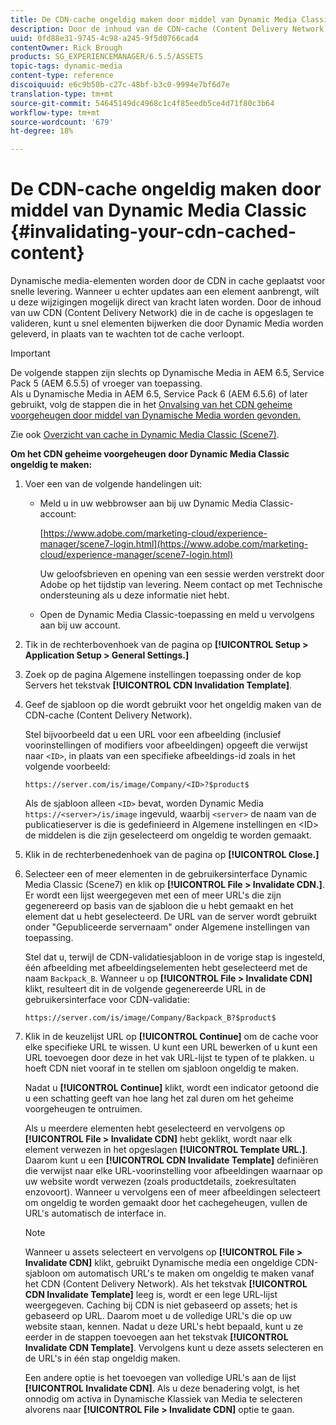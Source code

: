 ```yaml
---
title: De CDN-cache ongeldig maken door middel van Dynamic Media Classic
description: Door de inhoud van de CDN-cache (Content Delivery Network) ongeldig te maken, kunt u snel elementen bijwerken die door Dynamic Media Classic worden geleverd, in plaats van te wachten tot de cache verloopt.
uuid: 0fd88e31-9745-4c98-a245-9f5d0766cad4
contentOwner: Rick Brough
products: SG_EXPERIENCEMANAGER/6.5.5/ASSETS
topic-tags: dynamic-media
content-type: reference
discoiquuid: e6c9b50b-c27c-48bf-b3c0-9994e7bf6d7e
translation-type: tm+mt
source-git-commit: 54645149dc4968c1c4f85eedb5ce4d71f80c3b64
workflow-type: tm+mt
source-wordcount: '679'
ht-degree: 18%

---
```



# De CDN-cache ongeldig maken door middel van Dynamic Media Classic {#invalidating-your-cdn-cached-content}

Dynamische media-elementen worden door de CDN in cache geplaatst voor snelle levering. Wanneer u echter updates aan een element aanbrengt, wilt u deze wijzigingen mogelijk direct van kracht laten worden. Door de inhoud van uw CDN (Content Delivery Network) die in de cache is opgeslagen te valideren, kunt u snel elementen bijwerken die door Dynamic Media worden geleverd, in plaats van te wachten tot de cache verloopt.

>[!IMPORTANT]
>
>De volgende stappen zijn slechts op Dynamische Media in AEM 6.5, Service Pack 5 (AEM 6.5.5) of vroeger van toepassing.<br>Als u Dynamische Media in AEM 6.5, Service Pack 6 (AEM 6.5.6) of later gebruikt, volg de stappen die in het  [Onvalsing van het CDN geheime voorgeheugen door middel van Dynamische Media worden gevonden.](/help/assets/invalidate-cdn-cache-dynamic-media.md)

Zie ook [Overzicht van cache in Dynamic Media Classic (Scene7)](https://helpx.adobe.com/experience-manager/scene7/kb/base/caching-questions/scene7-caching-overview.html).

**Om het CDN geheime voorgeheugen door Dynamic Media Classic ongeldig te maken:**

1. Voer een van de volgende handelingen uit:

   * Meld u in uw webbrowser aan bij uw Dynamic Media Classic-account:

      [https://www.adobe.com/marketing-cloud/experience-manager/scene7-login.html](https://www.adobe.com/marketing-cloud/experience-manager/scene7-login.html)

      Uw geloofsbrieven en opening van een sessie werden verstrekt door Adobe op het tijdstip van levering. Neem contact op met Technische ondersteuning als u deze informatie niet hebt.

   * Open de Dynamic Media Classic-toepassing en meld u vervolgens aan bij uw account.

1. Tik in de rechterbovenhoek van de pagina op **[!UICONTROL Setup > Application Setup > General Settings.]**
1. Zoek op de pagina Algemene instellingen toepassing onder de kop Servers het tekstvak **[!UICONTROL CDN Invalidation Template]**.

1. Geef de sjabloon op die wordt gebruikt voor het ongeldig maken van de CDN-cache (Content Delivery Network).

   Stel bijvoorbeeld dat u een URL voor een afbeelding (inclusief voorinstellingen of modifiers voor afbeeldingen) opgeeft die verwijst naar `<ID>`, in plaats van een specifieke afbeeldings-id zoals in het volgende voorbeeld:

   `https://server.com/is/image/Company/<ID>?$product$`

   Als de sjabloon alleen `<ID>` bevat, worden Dynamic Media `https://<server>/is/image` ingevuld, waarbij `<server>` de naam van de publicatieserver is die is gedefinieerd in Algemene instellingen en &lt;ID> de middelen is die zijn geselecteerd om ongeldig te worden gemaakt.

1. Klik in de rechterbenedenhoek van de pagina op **[!UICONTROL Close.]**
1. Selecteer een of meer elementen in de gebruikersinterface Dynamic Media Classic (Scene7) en klik op **[!UICONTROL File > Invalidate CDN.]**. Er wordt een lijst weergegeven met een of meer URL&#39;s die zijn gegenereerd op basis van de sjabloon die u hebt gemaakt en het element dat u hebt geselecteerd. De URL van de server wordt gebruikt onder &quot;Gepubliceerde servernaam&quot; onder Algemene instellingen van toepassing.

   Stel dat u, terwijl de CDN-validatiesjabloon in de vorige stap is ingesteld, één afbeelding met afbeeldingselementen hebt geselecteerd met de naam `Backpack_B`. Wanneer u op **[!UICONTROL File > Invalidate CDN]** klikt, resulteert dit in de volgende gegenereerde URL in de gebruikersinterface voor CDN-validatie:

   `https://server.com/is/image/Company/Backpack_B?$product$`

1. Klik in de keuzelijst URL op **[!UICONTROL Continue]** om de cache voor elke specifieke URL te wissen. U kunt een URL bewerken of u kunt een URL toevoegen door deze in het vak URL-lijst te typen of te plakken. u hoeft CDN niet vooraf in te stellen om sjabloon ongeldig te maken.

   Nadat u **[!UICONTROL Continue]** klikt, wordt een indicator getoond die u een schatting geeft van hoe lang het zal duren om het geheime voorgeheugen te ontruimen.

   Als u meerdere elementen hebt geselecteerd en vervolgens op **[!UICONTROL File > Invalidate CDN]** hebt geklikt, wordt naar elk element verwezen in het opgeslagen **[!UICONTROL Template URL.]**. Daarom kunt u een **[!UICONTROL CDN Invalidate Template]** definiëren die verwijst naar elke URL-voorinstelling voor afbeeldingen waarnaar op uw website wordt verwezen (zoals productdetails, zoekresultaten enzovoort). Wanneer u vervolgens een of meer afbeeldingen selecteert om ongeldig te worden gemaakt door het cachegeheugen, vullen de URL&#39;s automatisch de interface in.

   >[!NOTE]
   >
   >Wanneer u assets selecteert en vervolgens op **[!UICONTROL File > Invalidate CDN]** klikt, gebruikt Dynamische media een ongeldige CDN-sjabloon om automatisch URL&#39;s te maken om ongeldig te maken vanaf het CDN (Content Delivery Network). Als het tekstvak **[!UICONTROL CDN Invalidate Template]** leeg is, wordt er een lege URL-lijst weergegeven. Caching bij CDN is niet gebaseerd op assets; het is gebaseerd op URL. Daarom moet u de volledige URL&#39;s die op uw website staan, kennen. Nadat u deze URL&#39;s hebt bepaald, kunt u ze eerder in de stappen toevoegen aan het tekstvak **[!UICONTROL Invalidate CDN Template]**. Vervolgens kunt u deze assets selecteren en de URL&#39;s in één stap ongeldig maken.
   >
   >Een andere optie is het toevoegen van volledige URL&#39;s aan de lijst **[!UICONTROL Invalidate CDN]**. Als u deze benadering volgt, is het onnodig om activa in Dynamische Klassiek van Media te selecteren alvorens naar **[!UICONTROL File > Invalidate CDN]** optie te gaan.

